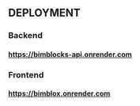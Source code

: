 ## DEPLOYMENT  
### Backend  
#### https://bimblocks-api.onrender.com  
### Frontend  
#### https://bimblox.onrender.com
